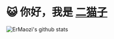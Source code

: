 # 😺 你好，我是 [二猫子](https://www.ermao.net)

![ErMaozi's github stats](https://github-readme-stats.vercel.app/api?username=ermaozi&hide=issues&show_icons=true&theme=tokyonight)
